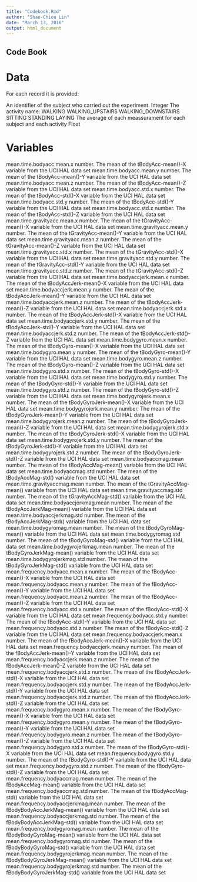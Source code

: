 ```yaml
---
title: "Codebook.Rmd"
author: "Shan-Chiou Lin"
date: "March 13, 2016"
output: html_document
---
```


## Code Book

# Data
For each record it is provided:

An identifier of the subject who carried out the experiment.
Integer
The activity name:
WALKING
WALKING_UPSTAIRS
WALKING_DOWNSTAIRS
SITTING
STANDING
LAYING
The average of each meassurament for each subject and each activity
Float

# Variables
mean.time.bodyacc.mean.x
number. The mean of the tBodyAcc-mean()-X variable from the UCI HAL data set
mean.time.bodyacc.mean.y
number. The mean of the tBodyAcc-mean()-Y variable from the UCI HAL data set
mean.time.bodyacc.mean.z
number. The mean of the tBodyAcc-mean()-Z variable from the UCI HAL data set
mean.time.bodyacc.std.x
number. The mean of the tBodyAcc-std()-X variable from the UCI HAL data set
mean.time.bodyacc.std.y
number. The mean of the tBodyAcc-std()-Y variable from the UCI HAL data set
mean.time.bodyacc.std.z
number. The mean of the tBodyAcc-std()-Z variable from the UCI HAL data set
mean.time.gravityacc.mean.x
number. The mean of the tGravityAcc-mean()-X variable from the UCI HAL data set
mean.time.gravityacc.mean.y
number. The mean of the tGravityAcc-mean()-Y variable from the UCI HAL data set
mean.time.gravityacc.mean.z
number. The mean of the tGravityAcc-mean()-Z variable from the UCI HAL data set
mean.time.gravityacc.std.x
number. The mean of the tGravityAcc-std()-X variable from the UCI HAL data set
mean.time.gravityacc.std.y
number. The mean of the tGravityAcc-std()-Y variable from the UCI HAL data set
mean.time.gravityacc.std.z
number. The mean of the tGravityAcc-std()-Z variable from the UCI HAL data set
mean.time.bodyaccjerk.mean.x
number. The mean of the tBodyAccJerk-mean()-X variable from the UCI HAL data set
mean.time.bodyaccjerk.mean.y
number. The mean of the tBodyAccJerk-mean()-Y variable from the UCI HAL data set
mean.time.bodyaccjerk.mean.z
number. The mean of the tBodyAccJerk-mean()-Z variable from the UCI HAL data set
mean.time.bodyaccjerk.std.x
number. The mean of the tBodyAccJerk-std()-X variable from the UCI HAL data set
mean.time.bodyaccjerk.std.y
number. The mean of the tBodyAccJerk-std()-Y variable from the UCI HAL data set
mean.time.bodyaccjerk.std.z
number. The mean of the tBodyAccJerk-std()-Z variable from the UCI HAL data set
mean.time.bodygyro.mean.x
number. The mean of the tBodyGyro-mean()-X variable from the UCI HAL data set
mean.time.bodygyro.mean.y
number. The mean of the tBodyGyro-mean()-Y variable from the UCI HAL data set
mean.time.bodygyro.mean.z
number. The mean of the tBodyGyro-mean()-Z variable from the UCI HAL data set
mean.time.bodygyro.std.x
number. The mean of the tBodyGyro-std()-X variable from the UCI HAL data set
mean.time.bodygyro.std.y
number. The mean of the tBodyGyro-std()-Y variable from the UCI HAL data set
mean.time.bodygyro.std.z
number. The mean of the tBodyGyro-std()-Z variable from the UCI HAL data set
mean.time.bodygyrojerk.mean.x
number. The mean of the tBodyGyroJerk-mean()-X variable from the UCI HAL data set
mean.time.bodygyrojerk.mean.y
number. The mean of the tBodyGyroJerk-mean()-Y variable from the UCI HAL data set
mean.time.bodygyrojerk.mean.z
number. The mean of the tBodyGyroJerk-mean()-Z variable from the UCI HAL data set
mean.time.bodygyrojerk.std.x
number. The mean of the tBodyGyroJerk-std()-X variable from the UCI HAL data set
mean.time.bodygyrojerk.std.y
number. The mean of the tBodyGyroJerk-std()-Y variable from the UCI HAL data set
mean.time.bodygyrojerk.std.z
number. The mean of the tBodyGyroJerk-std()-Z variable from the UCI HAL data set
mean.time.bodyaccmag.mean
number. The mean of the tBodyAccMag-mean() variable from the UCI HAL data set
mean.time.bodyaccmag.std
number. The mean of the tBodyAccMag-std() variable from the UCI HAL data set
mean.time.gravityaccmag.mean
number. The mean of the tGravityAccMag-mean() variable from the UCI HAL data set
mean.time.gravityaccmag.std
number. The mean of the tGravityAccMag-std() variable from the UCI HAL data set
mean.time.bodyaccjerkmag.mean
number. The mean of the tBodyAccJerkMag-mean() variable from the UCI HAL data set
mean.time.bodyaccjerkmag.std
number. The mean of the tBodyAccJerkMag-std() variable from the UCI HAL data set
mean.time.bodygyromag.mean
number. The mean of the tBodyGyroMag-mean() variable from the UCI HAL data set
mean.time.bodygyromag.std
number. The mean of the tBodyGyroMag-std() variable from the UCI HAL data set
mean.time.bodygyrojerkmag.mean
number. The mean of the tBodyGyroJerkMag-mean() variable from the UCI HAL data set
mean.time.bodygyrojerkmag.std
number. The mean of the tBodyGyroJerkMag-std() variable from the UCI HAL data set
mean.frequency.bodyacc.mean.x
number. The mean of the fBodyAcc-mean()-X variable from the UCI HAL data set
mean.frequency.bodyacc.mean.y
number. The mean of the fBodyAcc-mean()-Y variable from the UCI HAL data set
mean.frequency.bodyacc.mean.z
number. The mean of the fBodyAcc-mean()-Z variable from the UCI HAL data set
mean.frequency.bodyacc.std.x
number. The mean of the fBodyAcc-std()-X variable from the UCI HAL data set
mean.frequency.bodyacc.std.y
number. The mean of the fBodyAcc-std()-Y variable from the UCI HAL data set
mean.frequency.bodyacc.std.z
number. The mean of the fBodyAcc-std()-Z variable from the UCI HAL data set
mean.frequency.bodyaccjerk.mean.x
number. The mean of the fBodyAccJerk-mean()-X variable from the UCI HAL data set
mean.frequency.bodyaccjerk.mean.y
number. The mean of the fBodyAccJerk-mean()-Y variable from the UCI HAL data set
mean.frequency.bodyaccjerk.mean.z
number. The mean of the fBodyAccJerk-mean()-Z variable from the UCI HAL data set
mean.frequency.bodyaccjerk.std.x
number. The mean of the fBodyAccJerk-std()-X variable from the UCI HAL data set
mean.frequency.bodyaccjerk.std.y
number. The mean of the fBodyAccJerk-std()-Y variable from the UCI HAL data set
mean.frequency.bodyaccjerk.std.z
number. The mean of the fBodyAccJerk-std()-Z variable from the UCI HAL data set
mean.frequency.bodygyro.mean.x
number. The mean of the fBodyGyro-mean()-X variable from the UCI HAL data set
mean.frequency.bodygyro.mean.y
number. The mean of the fBodyGyro-mean()-Y variable from the UCI HAL data set
mean.frequency.bodygyro.mean.z
number. The mean of the fBodyGyro-mean()-Z variable from the UCI HAL data set
mean.frequency.bodygyro.std.x
number. The mean of the fBodyGyro-std()-X variable from the UCI HAL data set
mean.frequency.bodygyro.std.y
number. The mean of the fBodyGyro-std()-Y variable from the UCI HAL data set
mean.frequency.bodygyro.std.z
number. The mean of the fBodyGyro-std()-Z variable from the UCI HAL data set
mean.frequency.bodyaccmag.mean
number. The mean of the fBodyAccMag-mean() variable from the UCI HAL data set
mean.frequency.bodyaccmag.std
number. The mean of the fBodyAccMag-std() variable from the UCI HAL data set
mean.frequency.bodyaccjerkmag.mean
number. The mean of the fBodyBodyAccJerkMag-mean() variable from the UCI HAL data set
mean.frequency.bodyaccjerkmag.std
number. The mean of the fBodyBodyAccJerkMag-std() variable from the UCI HAL data set
mean.frequency.bodygyromag.mean
number. The mean of the fBodyBodyGyroMag-mean() variable from the UCI HAL data set
mean.frequency.bodygyromag.std
number. The mean of the fBodyBodyGyroMag-std() variable from the UCI HAL data set
mean.frequency.bodygyrojerkmag.mean
number. The mean of the fBodyBodyGyroJerkMag-mean() variable from the UCI HAL data set
mean.frequency.bodygyrojerkmag.std
number. The mean of the fBodyBodyGyroJerkMag-std() variable from the UCI HAL data set
